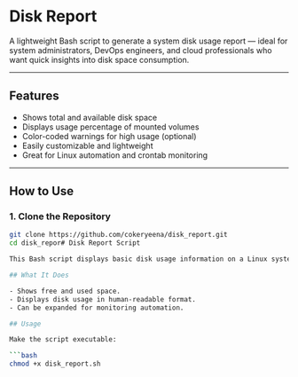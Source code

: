 # Disk Report

A lightweight Bash script to generate a system disk usage report — ideal for system administrators, DevOps engineers, and cloud professionals who want quick insights into disk space consumption.

---

## Features

- Shows total and available disk space
- Displays usage percentage of mounted volumes
- Color-coded warnings for high usage (optional)
- Easily customizable and lightweight
- Great for Linux automation and crontab monitoring

---

## How to Use

### 1. Clone the Repository
```bash
git clone https://github.com/cokeryeena/disk_report.git
cd disk_repor# Disk Report Script

This Bash script displays basic disk usage information on a Linux system.

## What It Does

- Shows free and used space.
- Displays disk usage in human-readable format.
- Can be expanded for monitoring automation.

## Usage

Make the script executable:

```bash
chmod +x disk_report.sh
